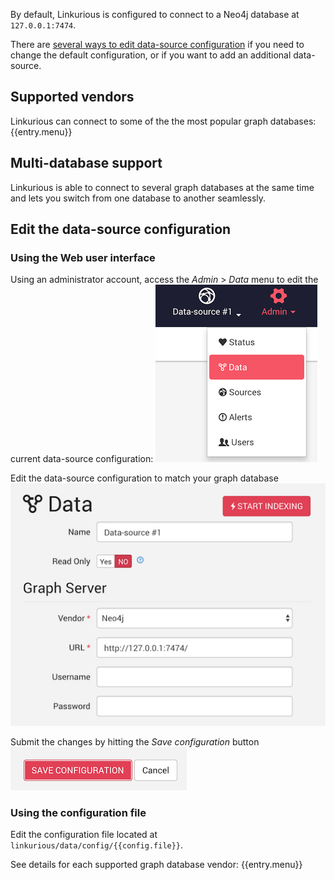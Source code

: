 By default, Linkurious is configured to connect to a Neo4j database at `127.0.0.1:7474`.

There are [several ways to edit data-source configuration](#edit-the-data-source-configuration)
if you need to change the default configuration, or if you want to add an additional data-source.

## Supported vendors

Linkurious can connect to some of the the most popular graph databases:
{{entry.menu}}

## Multi-database support

Linkurious is able to connect to several graph databases at the same time
and lets you switch from one database to another seamlessly.

## Edit the data-source configuration

### Using the Web user interface

Using an administrator account, access the *Admin* > *Data* menu to edit the current data-source configuration:
![admin-data menu](menu-data.png)

Edit the data-source configuration to match your graph database
![edit data-source configuration form](edit-source-form.png)

Submit the changes by hitting the *Save configuration* button
![save data-source configuration](edit-source-submit.png)

### Using the configuration file

Edit the configuration file located at `linkurious/data/config/{{config.file}}`.

See details for each supported graph database vendor:
{{entry.menu}}
